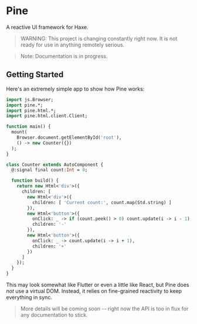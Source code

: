 Pine
====

A reactive UI framework for Haxe.

> WARNING: This project is changing constantly right now. It
> is not ready for use in anything remotely serious. 

> Note: Documentation is in progress.

Getting Started
---------------

Here's an extremely simple app to show how Pine works:

```haxe
import js.Browser;
import pine.*;
import pine.html.*;
import pine.html.client.Client;

function main() {
  mount(
    Browser.document.getElementById('root'),
    () -> new Counter({})
  );
}

class Counter extends AutoComponent {
  @:signal final count:Int = 0;

  function build() {
    return new Html<'div'>({
      children: [
        new Html<'div'>({
          children: [ 'Current count:', count.map(Std.string) ]
        }),
        new Html<'button'>({
          onClick: _ -> if (count.peek() > 0) count.update(i -> i - 1),
          children: '-'
        }),
        new Html<'button'>({
          onClick: _ -> count.update(i -> i + 1),
          children: '+'
        })
      ]
    });
  }
}
```

This may look somewhat like Flutter or even a little like React, but Pine does *not* use a virtual DOM. Instead, it relies on fine-grained reactivity to keep everything in sync. 

> More details will be coming soon -- right now the API is too in flux for any documentation to stick.
